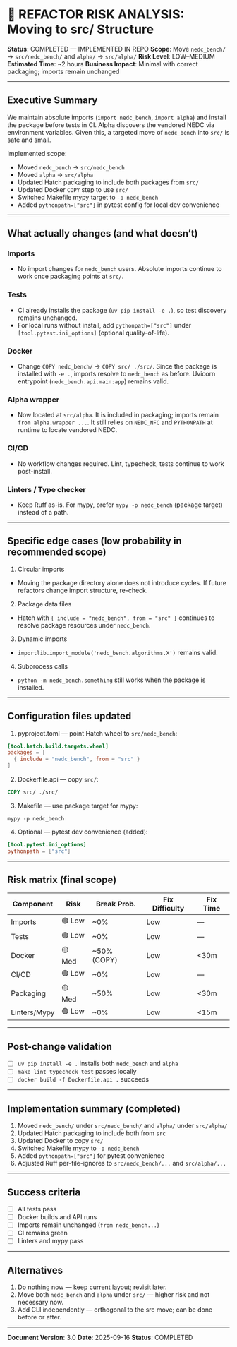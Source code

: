 # 🚨 REFACTOR RISK ANALYSIS: Moving to src/ Structure

**Status**: COMPLETED — IMPLEMENTED IN REPO
**Scope**: Move `nedc_bench/` → `src/nedc_bench/` and `alpha/` → `src/alpha/`
**Risk Level**: LOW–MEDIUM
**Estimated Time**: ~2 hours
**Business Impact**: Minimal with correct packaging; imports remain unchanged

______________________________________________________________________

## Executive Summary

We maintain absolute imports (`import nedc_bench`, `import alpha`) and install the package before tests in CI. Alpha discovers the vendored NEDC via environment variables. Given this, a targeted move of `nedc_bench` into `src/` is safe and small.

Implemented scope:

- Moved `nedc_bench` → `src/nedc_bench`
- Moved `alpha` → `src/alpha`
- Updated Hatch packaging to include both packages from `src/`
- Updated Docker `COPY` step to use `src/`
- Switched Makefile mypy target to `-p nedc_bench`
- Added `pythonpath=["src"]` in pytest config for local dev convenience

______________________________________________________________________

## What actually changes (and what doesn’t)

### Imports

- No import changes for `nedc_bench` users. Absolute imports continue to work once packaging points at `src/`.

### Tests

- CI already installs the package (`uv pip install -e .`), so test discovery remains unchanged.
- For local runs without install, add `pythonpath=["src"]` under `[tool.pytest.ini_options]` (optional quality-of-life).

### Docker

- Change `COPY nedc_bench/` → `COPY src/ ./src/`. Since the package is installed with `-e .`, imports resolve to `nedc_bench` as before. Uvicorn entrypoint (`nedc_bench.api.main:app`) remains valid.

### Alpha wrapper

- Now located at `src/alpha`. It is included in packaging; imports remain `from alpha.wrapper ...`. It still relies on `NEDC_NFC` and `PYTHONPATH` at runtime to locate vendored NEDC.

### CI/CD

- No workflow changes required. Lint, typecheck, tests continue to work post-install.

### Linters / Type checker

- Keep Ruff as-is. For mypy, prefer `mypy -p nedc_bench` (package target) instead of a path.

______________________________________________________________________

## Specific edge cases (low probability in recommended scope)

1. Circular imports

- Moving the package directory alone does not introduce cycles. If future refactors change import structure, re-check.

2. Package data files

- Hatch with `{ include = "nedc_bench", from = "src" }` continues to resolve package resources under `nedc_bench`.

3. Dynamic imports

- `importlib.import_module('nedc_bench.algorithms.X')` remains valid.

4. Subprocess calls

- `python -m nedc_bench.something` still works when the package is installed.

______________________________________________________________________

## Configuration files updated

1. pyproject.toml — point Hatch wheel to `src/nedc_bench`:

```toml
[tool.hatch.build.targets.wheel]
packages = [
  { include = "nedc_bench", from = "src" }
]
```

2. Dockerfile.api — copy `src/`:

```dockerfile
COPY src/ ./src/
```

3. Makefile — use package target for mypy:

```make
mypy -p nedc_bench
```

4. Optional — pytest dev convenience (added):

```toml
[tool.pytest.ini_options]
pythonpath = ["src"]
```

______________________________________________________________________

## Risk matrix (final scope)

| Component    | Risk   | Break Prob. | Fix Difficulty | Fix Time |
| ------------ | ------ | ----------- | -------------- | -------- |
| Imports      | 🟢 Low | ~0%         | Low            | —        |
| Tests        | 🟢 Low | ~0%         | Low            | —        |
| Docker       | 🟡 Med | ~50% (COPY) | Low            | \<30m    |
| CI/CD        | 🟢 Low | ~0%         | Low            | —        |
| Packaging    | 🟡 Med | ~50%        | Low            | \<30m    |
| Linters/Mypy | 🟢 Low | ~0%         | Low            | \<15m    |

______________________________________________________________________

## Post-change validation

- [ ] `uv pip install -e .` installs both `nedc_bench` and `alpha`
- [ ] `make lint typecheck test` passes locally
- [ ] `docker build -f Dockerfile.api .` succeeds

______________________________________________________________________

## Implementation summary (completed)

1. Moved `nedc_bench/` under `src/nedc_bench/` and `alpha/` under `src/alpha/`
1. Updated Hatch packaging to include both from `src`
1. Updated Docker to copy `src/`
1. Switched Makefile mypy to `-p nedc_bench`
1. Added `pythonpath=["src"]` for pytest convenience
1. Adjusted Ruff per-file-ignores to `src/nedc_bench/...` and `src/alpha/...`

______________________________________________________________________

## Success criteria

- [ ] All tests pass
- [ ] Docker builds and API runs
- [ ] Imports remain unchanged (`from nedc_bench...`)
- [ ] CI remains green
- [ ] Linters and mypy pass

______________________________________________________________________

## Alternatives

1. Do nothing now — keep current layout; revisit later.
1. Move both `nedc_bench` and `alpha` under `src/` — higher risk and not necessary now.
1. Add CLI independently — orthogonal to the src move; can be done before or after.

______________________________________________________________________

**Document Version**: 3.0
**Date**: 2025-09-16
**Status**: COMPLETED
